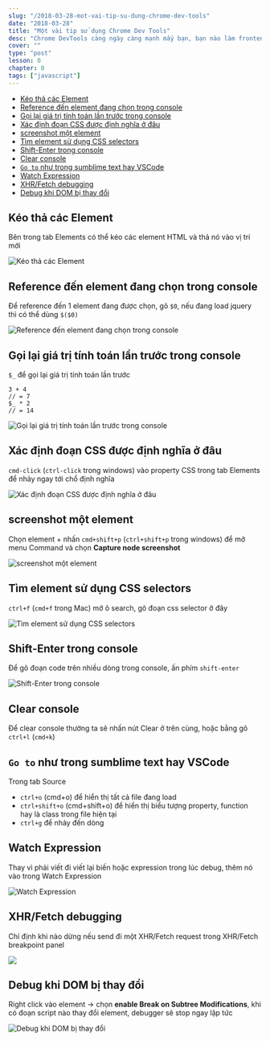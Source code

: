 ```yaml
---
slug: "/2018-03-28-mot-vai-tip-su-dung-chrome-dev-tools"
date: "2018-03-28"
title: "Một vài tip sử dụng Chrome Dev Tools"
desc: "Chrome DevTools càng ngày càng mạnh mấy bạn, bạn nào làm frontend cũng phải biết xài, một vài tip cóp nhặt có thể bạn chưa biết"
cover: ""
type: "post"
lesson: 0
chapter: 0
tags: ["javascript"]
---
```


<!-- TOC -->

- [Kéo thả các Element](#kéo-thả-các-element)
- [Reference đến element đang chọn trong console](#reference-đến-element-đang-chọn-trong-console)
- [Gọi lại giá trị tính toán lần trước trong console](#gọi-lại-giá-trị-tính-toán-lần-trước-trong-console)
- [Xác định đoạn CSS được định nghĩa ở đâu](#xác-định-đoạn-css-được-định-nghĩa-ở-đâu)
- [screenshot một element](#screenshot-một-element)
- [Tìm element sử dụng CSS selectors](#tìm-element-sử-dụng-css-selectors)
- [Shift-Enter trong console](#shift-enter-trong-console)
- [Clear console](#clear-console)
- [`Go to` như trong sumblime text hay VSCode](#go-to-như-trong-sumblime-text-hay-vscode)
- [Watch Expression](#watch-expression)
- [XHR/Fetch debugging](#xhrfetch-debugging)
- [Debug khi DOM bị thay đổi](#debug-khi-dom-bị-thay-đổi)

<!-- /TOC -->

## Kéo thả các Element

Bên trong tab Elements có thể kéo các element HTML và thả nó vào vị trí mới

![Kéo thả các Element](https://flaviocopes.com/chrome-devtools-tips/drag-and-drop.gif)

## Reference đến element đang chọn trong console

Để reference đến 1 element đang được chọn, gõ `$0`, nếu đang load jquery thì có thể dùng `$($0)`

![Reference đến element đang chọn trong console](https://flaviocopes.com/chrome-devtools-tips/reference-elements.gif)

## Gọi lại giá trị tính toán lần trước trong console

`$_` để gọi lại giá trị tính toán lần trước

```
3 + 4
// = 7
$_ * 2
// = 14
```

![Gọi lại giá trị tính toán lần trước trong console](https://flaviocopes.com/chrome-devtools-tips/use-last-result.gif)

## Xác định đoạn CSS được định nghĩa ở đâu

`cmd-click` (`ctrl-click` trong windows) vào property CSS trong tab Elements để nhảy ngay tới chổ định nghĩa

![Xác định đoạn CSS được định nghĩa ở đâu](https://flaviocopes.com/chrome-devtools-tips/find-where-css-defined.gif)

## screenshot một element

Chọn element + nhấn `cmd+shift+p` (`ctrl+shift+p` trong windows) để mở menu Command và chọn **Capture node screenshot**

![screenshot một element](https://flaviocopes.com/chrome-devtools-tips/screenshot-node.gif)

## Tìm element sử dụng CSS selectors

`ctrl+f` (`cmd+f` trong Mac) mở ô search, gõ đoạn css selector ở đây

![Tìm element sử dụng CSS selectors](https://flaviocopes.com/chrome-devtools-tips/find-elements-css-selectors.gif)

## Shift-Enter trong console

Để gõ đoạn code trên nhiều dòng trong console, ấn phím `shift-enter`

![Shift-Enter trong console](https://flaviocopes.com/chrome-devtools-tips/multiple-lines-commands.gif)

## Clear console

Để clear console thường ta sẽ nhấn nút Clear ở trên cùng, hoặc bằng gõ `ctrl+l` (`cmd+k`)

## `Go to` như trong sumblime text hay VSCode

Trong tab Source

- `ctrl+o` (cmd+o) để hiển thị tất cả file đang load
- `ctrl+shift+o` (cmd+shift+o) để hiển thị biểu tượng property, function hay là class trong file hiện tại
- `ctrl+g` để nhảy đến dòng

## Watch Expression

Thay vì phải viết đi viết lại biến hoặc expression trong lúc debug, thêm nó vào trong Watch Expression

![Watch Expression](https://flaviocopes.com/chrome-devtools-tips/watch-expressions.gif)

## XHR/Fetch debugging

Chỉ định khi nào dừng nếu send đi một XHR/Fetch request trong XHR/Fetch breakpoint panel

![](https://flaviocopes.com/chrome-devtools-tips/xhr-fetch-breakpoints.png)

## Debug khi DOM bị thay đổi

Right click vào element -> chọn **enable Break on Subtree Modifications**, khi có đoạn script nào thay đổi element, debugger sẽ stop ngay lập tức

![Debug khi DOM bị thay đổi](https://flaviocopes.com/chrome-devtools-tips/break-subtree-modifications.png)